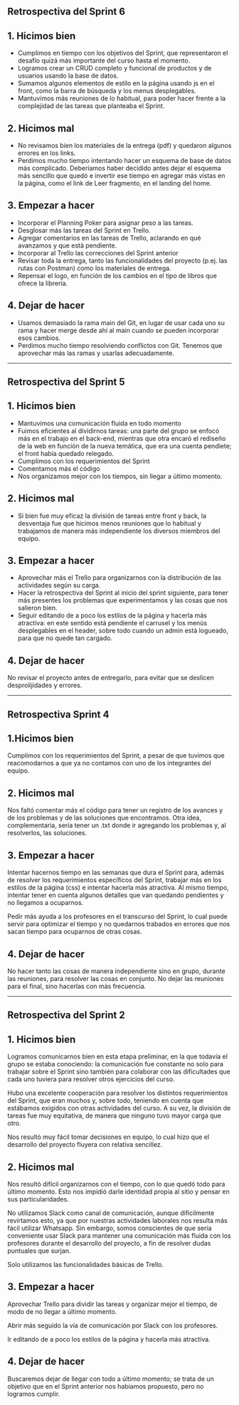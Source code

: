 ## Retrospectiva del Sprint 6

## 1. Hicimos bien
* Cumplimos en tiempo con los objetivos del Sprint, que representaron el desafío quizá más importante del curso hasta el momento.
* Logramos crear un CRUD completo y funcional de productos y de usuarios usando la base de datos.   
* Sumamos algunos elementos de estilo en la página usando js en el front, como la barra de búsqueda y los menus desplegables. 
* Mantuvimos más reuniones de lo habitual, para poder hacer frente a la complejidad de las tareas que planteaba el Sprint.  

## 2. Hicimos mal
* No revisamos bien los materiales de la entrega (pdf) y quedaron algunos errores en los links. 
* Perdimos mucho tiempo intentando hacer un esquema de base de datos más complicado. Deberíamos haber decidido antes dejar el esquema más sencillo que quedó e invertir ese tiempo en agregar más vistas en la página, como el link de Leer fragmento, en el landing del home.   

## 3. Empezar a hacer
* Incorporar el Planning Poker para asignar peso a las tareas.
* Desglosar más las tareas del Sprint en Trello. 
* Agregar comentarios en las tareas de Trello, aclarando en qué avanzamos y que está pendiente.
* Incorporar al Trello las correcciones del Sprint anterior
* Revisar toda la entrega, tanto las funcionalidades del proyecto (p.ej. las rutas con Postman) como los materiales de entrega.
* Repensar el logo, en función de los cambios en el tipo de libros que ofrece la librería. 

## 4. Dejar de hacer
* Usamos demasiado la rama main del Git, en lugar de usar cada uno su rama y hacer merge desde ahí al main cuando se pueden incorporar esos cambios. 
* Perdimos mucho tiempo resolviendo conflictos con Git. Tenemos que aprovechar más las ramas y usarlas adecuadamente. 


--------------------------------------------------------


## Retrospectiva del Sprint 5


## 1. Hicimos bien
* Mantuvimos una comunicación fluida en todo momento
* Fuimos eficientes al dividirnos tareas: una parte del grupo se enfocó más en el trabajo en el back-end, mientras que otra encaró el rediseño de la web en función de la nueva temática, que era una cuenta pendiete; el front había quedado relegado. 
* Cumplimos con los requerimientos del Sprint
* Comentamos más el código
* Nos organizamos mejor con los tiempos, sin llegar a último momento.

## 2. Hicimos mal
* Si bien fue muy eficaz la división de tareas entre front y back, la desventaja fue que hicimos menos reuniones que lo habitual y trabajamos de manera más independiente los diversos miembros del equipo. 

## 3. Empezar a hacer
* Aprovechar más el Trello para organizarnos con la distribución de las actividades según su carga. 
* Hacer la retrospectiva del Sprint al inicio del sprint siguiente, para tener más presentes los problemas que experimentamos y las cosas que nos salieron bien. 
* Seguir editando de a poco los estilos de la página y hacerla más atractiva: en este sentido está pendiente el carrusel y los menús desplegables en el header, sobre todo cuando un admin está logueado, para que no quede tan cargado. 

## 4. Dejar de hacer
No revisar el proyecto antes de entregarlo, para evitar que se deslicen desprolijidades y errores. 


--------------------------------------------------


## Retrospectiva Sprint 4

## 1.Hicimos bien

Cumplimos con los requerimientos del Sprint, a pesar de que tuvimos que reacomodarnos a que ya no contamos con uno de los integrantes del equipo. 

## 2. Hicimos mal

Nos faltó comentar más el código para tener un registro de los avances y de los problemas y de las soluciones que encontramos. Otra idea, complementaria, sería tener un .txt donde ir agregando los problemas y, al resolverlos, las soluciones. 

## 3. Empezar a hacer

Intentar hacernos tiempo en las semanas que dura el Sprint para, además de resolver los requerimientos específicos del Sprint, trabajar más en los estilos de la página (css) e intentar hacerla más atractiva. Al mismo tiempo, intentar tener en cuenta algunos detalles que van quedando pendientes y no llegamos a ocuparnos. 

Pedir más ayuda a los profesores en el transcurso del Sprint, lo cual puede servir para optimizar el tiempo y no quedarnos trabados en errores que nos sacan tiempo para ocuparnos de otras cosas. 


## 4. Dejar de hacer

No hacer tanto las cosas de manera independiente sino en grupo, durante las reuniones, para resolver las cosas en conjunto. No dejar las reuniones para el final, sino hacerlas con más frecuencia.   

----------------------------------------------------------

## Retrospectiva del Sprint 2

## 1. Hicimos bien
Logramos comunicarnos bien en esta etapa preliminar, en la que todavía el grupo se estaba conociendo: la comunicación fue constante no solo para trabajar sobre el Sprint sino también para colaborar con las dificultades que cada uno tuviera para resolver otros ejercicios del curso. 

Hubo una excelente cooperación para resolver los distintos requerimientos del Sprint, que eran muchos y, sobre todo, teniendo en cuenta que estábamos exigidos con otras actividades del curso. A su vez, la división de tareas fue muy equitativa, de manera que ninguno tuvo mayor carga que otro. 

Nos resultó muy fácil tomar decisiones en equipo, lo cual hizo que el desarrollo del proyecto fluyera con relativa sencillez. 

## 2. Hicimos mal
Nos resultó difícil organizarnos con el tiempo, con lo que quedó todo para último momento. Esto nos impidió darle identidad propia al sitio y pensar en sus particularidades.  

No utilizamos Slack como canal de comunicación, aunque difícilmente revirtamos esto, ya que por nuestras actividades laborales nos resulta más fácil utilizar Whatsapp. Sin embargo, somos conscientes de que sería conveniente usar Slack para mantener una comunicación más fluida con los profesores durante el desarrollo del proyecto, a fin de resolver dudas puntuales que surjan. 

Solo utilizamos las funcionalidades básicas de Trello. 

## 3. Empezar a hacer
Aprovechar Trello para dividir las tareas y organizar mejor el tiempo, de modo de no llegar a último momento. 

Abrir más seguido la vía de comunicación por Slack con los profesores. 

Ir editando de a poco los estilos de la página y hacerla más atractiva. 

## 4. Dejar de hacer
Buscaremos dejar de llegar con todo a último momento; se trata de un objetivo que en el Sprint anterior nos habíamos propuesto, pero no logramos cumplir. 

